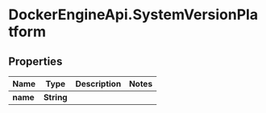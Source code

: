 # DockerEngineApi.SystemVersionPlatform

## Properties
Name | Type | Description | Notes
------------ | ------------- | ------------- | -------------
**name** | **String** |  | 


